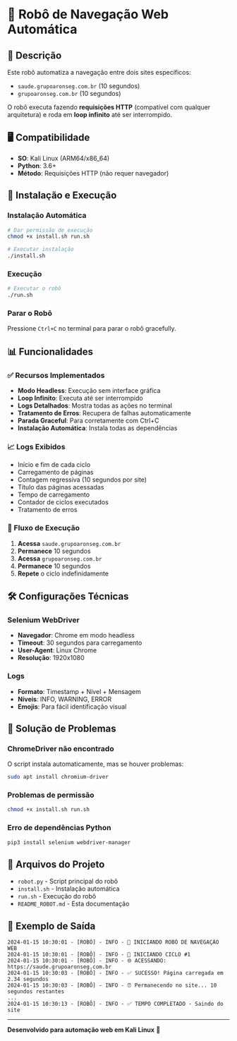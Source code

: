# 🤖 Robô de Navegação Web Automática

## 📝 Descrição
Este robô automatiza a navegação entre dois sites específicos:
- `saude.grupoaronseg.com.br` (10 segundos)
- `grupoaronseg.com.br` (10 segundos)

O robô executa fazendo **requisições HTTP** (compatível com qualquer arquitetura) e roda em **loop infinito** até ser interrompido.

## 🖥️ Compatibilidade
- **SO**: Kali Linux (ARM64/x86_64)
- **Python**: 3.6+
- **Método**: Requisições HTTP (não requer navegador)

## 🚀 Instalação e Execução

### Instalação Automática
```bash
# Dar permissão de execução
chmod +x install.sh run.sh

# Executar instalação
./install.sh
```

### Execução
```bash
# Executar o robô
./run.sh
```

### Parar o Robô
Pressione `Ctrl+C` no terminal para parar o robô gracefully.

## 📊 Funcionalidades

### ✅ Recursos Implementados
- **Modo Headless**: Execução sem interface gráfica
- **Loop Infinito**: Executa até ser interrompido
- **Logs Detalhados**: Mostra todas as ações no terminal
- **Tratamento de Erros**: Recupera de falhas automaticamente
- **Parada Graceful**: Para corretamente com Ctrl+C
- **Instalação Automática**: Instala todas as dependências

### 📈 Logs Exibidos
- Início e fim de cada ciclo
- Carregamento de páginas
- Contagem regressiva (10 segundos por site)
- Título das páginas acessadas
- Tempo de carregamento
- Contador de ciclos executados
- Tratamento de erros

### 🔄 Fluxo de Execução
1. **Acessa** `saude.grupoaronseg.com.br`
2. **Permanece** 10 segundos
3. **Acessa** `grupoaronseg.com.br`
4. **Permanece** 10 segundos
5. **Repete** o ciclo indefinidamente

## 🛠️ Configurações Técnicas

### Selenium WebDriver
- **Navegador**: Chrome em modo headless
- **Timeout**: 30 segundos para carregamento
- **User-Agent**: Linux Chrome
- **Resolução**: 1920x1080

### Logs
- **Formato**: Timestamp + Nível + Mensagem
- **Níveis**: INFO, WARNING, ERROR
- **Emojis**: Para fácil identificação visual

## 🚨 Solução de Problemas

### ChromeDriver não encontrado
O script instala automaticamente, mas se houver problemas:
```bash
sudo apt install chromium-driver
```

### Problemas de permissão
```bash
chmod +x install.sh run.sh
```

### Erro de dependências Python
```bash
pip3 install selenium webdriver-manager
```

## 📄 Arquivos do Projeto
- `robot.py` - Script principal do robô
- `install.sh` - Instalação automática
- `run.sh` - Execução do robô
- `README_ROBOT.md` - Esta documentação

## 🔧 Exemplo de Saída
```
2024-01-15 10:30:01 - [ROBÔ] - INFO - 🤖 INICIANDO ROBÔ DE NAVEGAÇÃO WEB
2024-01-15 10:30:01 - [ROBÔ] - INFO - 🔄 INICIANDO CICLO #1
2024-01-15 10:30:01 - [ROBÔ] - INFO - 🌐 ACESSANDO: https://saude.grupoaronseg.com.br
2024-01-15 10:30:03 - [ROBÔ] - INFO - ✅ SUCESSO! Página carregada em 2.34 segundos
2024-01-15 10:30:03 - [ROBÔ] - INFO - ⏰ Permanecendo no site... 10 segundos restantes
...
2024-01-15 10:30:13 - [ROBÔ] - INFO - ✅ TEMPO COMPLETADO - Saindo do site
```

---
**Desenvolvido para automação web em Kali Linux** 🐉